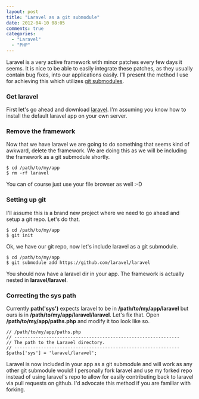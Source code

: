 ```yaml
---
layout: post
title: "Laravel as a git submodule"
date: 2012-04-10 08:05
comments: true
categories:
  - "Laravel"
  - "PHP"
---
```


Laravel is a very active framework with minor patches every few days it seems. It is nice
to be able to easily integrate these patches, as they usually contain bug fixes, into our
applications easily. I'll present the method I use for achieving this which utilizes
[git submodules](http://book.git-scm.com/5_submodules.html).
<!--more-->

### Get laravel

First let's go ahead and download [laravel](http://laravel.com/download). I'm assuming
you know how to install the default laravel app on your own server.

### Remove the framework

Now that we have laravel we are going to do something that seems kind of awkward, delete
the framework. We are doing this as we will be including the framework as a git
submodule shortly.

	$ cd /path/to/my/app
	$ rm -rf laravel

You can of course just use your file browser as well :-D

### Setting up git

I'll assume this is a brand new project where we need to go ahead and setup a git repo.
Let's do that.

	$ cd /path/to/my/app
	$ git init

Ok, we have our git repo, now let's include laravel as a git submodule.

	$ cd /path/to/my/app
	$ git submodule add https://github.com/laravel/laravel

You should now have a laravel dir in your app. The framework is actually nested in
**laravel/laravel**.

### Correcting the sys path

Currently **path('sys')** expects laravel to be in **/path/to/my/app/laravel** but ours
is in **/path/to/my/app/laravel/laravel**. Let's fix that. Open **/path/to/my/app/paths.php**
and modify it too look like so.

	// /path/to/my/app/paths.php
	// --------------------------------------------------------------
	// The path to the Laravel directory.
	// --------------------------------------------------------------
	$paths['sys'] = 'laravel/laravel';

Laravel is now included in your app as a git submodule and will work as any other git
submodule would! I personally fork laravel and use my forked repo instead of using laravel's
repo to allow for easily contributing back to laravel via pull requests on github. I'd
advocate this method if you are familiar with forking.

